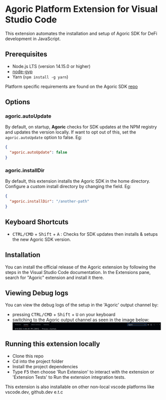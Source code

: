 # Agoric Platform Extension for Visual Studio Code

This extension automates the installation and setup of Agoric SDK for DeFi development in JavaScript.

## Prerequisites

- Node.js LTS (version 14.15.0 or higher)
- [node-gyp](https://www.npmjs.com/package/node-gyp)
- Yarn (`npm install -g yarn`)

Platform specific requirements are found on the Agoric SDK [repo](https://github.com/Agoric/agoric-sdk#readme)

## Options

### agoric.autoUpdate

By default, on startup, **Agoric** checks for SDK updates at the NPM registry and updates the version locally.
If want to opt out of this, set the `agoric.autoUpdate` option to false. Eg:

```json
{
  "agoric.autoUpdate": false
}
```

### agoric.installDir

By default, this extension installs the Agoric SDK in the home directory. Configure a custom install directory by changing the field. Eg:

```json
{
  "agoric.installDir": "/another-path"
}
```

## Keyboard Shortcuts

- <kbd>CTRL/CMD</kbd> + <kbd>Shift</kbd> + <kbd>A</kbd> : Checks for SDK updates then installs & setups the new Agoric SDK version.

## Installation

You can install the official release of the Agoric extension by following the steps in the Visual Studio Code documentation. In the Extensions pane, search for "Agoric" extension and install it there.

## Viewing Debug logs

You can view the debug logs of the setup in the 'Agoric' output channel by:

- pressing <kbd>CTRL/CMD</kbd> + <kbd>Shift</kbd> + <kbd>U</kbd> on your keyboard
- switching to the Agoric output channel as seen in the image below:
  <img src='./resources/agoric-output-channel.png' alt='image of the agoric vscode extension output channel' />

## Running this extension locally

- Clone this repo
- Cd into the project folder
- Install the project dependencies
- Type <kbd>F5</kbd> then choose 'Run Extension' to interact with the extension or 'Extension Tests' to Run the extension integration tests.

This extension is also installable on other non-local vscode platforms like vscode.dev, github.dev e.t.c
